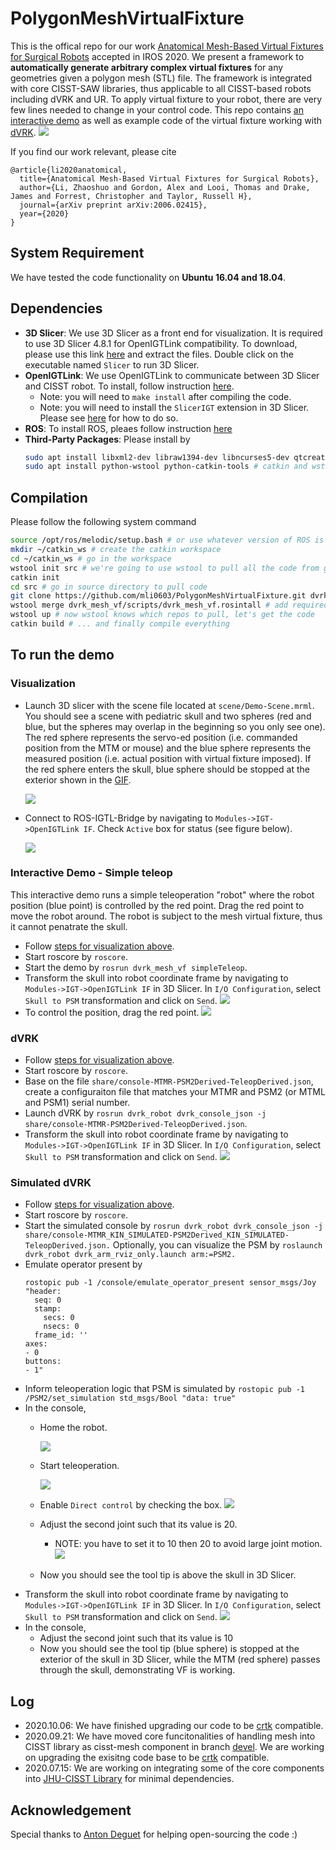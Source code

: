 # PolygonMeshVirtualFixture


This is the offical repo for our work [Anatomical Mesh-Based Virtual Fixtures for Surgical Robots](https://arxiv.org/abs/2006.02415) accepted in IROS 2020. We present a framework to **automatically generate arbitrary complex virtual fixtures** for any geometries given a polygon mesh (STL) file. The framework is integrated with core CISST-SAW libraries, thus applicable to all CISST-based robots including dVRK and UR. To apply virtual fixture to your robot, there are very few lines needed to change in your control code. This repo contains [an interactive demo](https://github.com/mli0603/PolygonMeshVirtualFixture/tree/master#interactive-demo---simple-teleop) as well as example code of the virtual fixture working with [dVRK](https://github.com/mli0603/PolygonMeshVirtualFixture/tree/master#dvrk).
![](media/demo.gif)


If you find our work relevant, please cite
```
@article{li2020anatomical,
  title={Anatomical Mesh-Based Virtual Fixtures for Surgical Robots},
  author={Li, Zhaoshuo and Gordon, Alex and Looi, Thomas and Drake, James and Forrest, Christopher and Taylor, Russell H},
  journal={arXiv preprint arXiv:2006.02415},
  year={2020}
}
```
## System Requirement
We have tested the code functionality on **Ubuntu 16.04 and 18.04**.

## Dependencies
- **3D Slicer**: We use 3D Slicer as a front end for visualization. It is required to use 3D Slicer 4.8.1 for OpenIGTLink compatibility. To download, please use this link [here](http://slicer.kitware.com/midas3/download/item/330417/Slicer-4.8.1-linux-amd64.tar.gz) and extract the files. Double click on the executable named `Slicer` to run 3D Slicer.
- **OpenIGTLink**: We use OpenIGTLink to communicate between 3D Slicer and CISST robot. To install, follow instruction [here](http://openigtlink.org/library/build). 
    - Note: you will need to `make install` after compiling the code.
    - Note: you will need to install the `SlicerIGT` extension in 3D Slicer. Please see [here](https://www.slicer.org/wiki/Documentation/4.8/SlicerApplication/ExtensionsManager#Installing_an_extension) for how to do so.
- **ROS**: To install ROS, pleaes follow instruction [here](http://wiki.ros.org/melodic/Installation/Ubuntu)
- **Third-Party Packages**: Please install by
  ```sh
  sudo apt install libxml2-dev libraw1394-dev libncurses5-dev qtcreator swig sox espeak cmake-curses-gui cmake-qt-gui git subversion gfortran libcppunit-dev libqt5xmlpatterns5-dev # most system dependencies we need
  sudo apt install python-wstool python-catkin-tools # catkin and wstool for ROS build
  ```

## Compilation
Please follow the following system command
```sh
source /opt/ros/melodic/setup.bash # or use whatever version of ROS is installed!
mkdir ~/catkin_ws # create the catkin workspace
cd ~/catkin_ws # go in the workspace
wstool init src # we're going to use wstool to pull all the code from github
catkin init
cd src # go in source directory to pull code
git clone https://github.com/mli0603/PolygonMeshVirtualFixture.git dvrk_mesh_vf # clone the code in a folder called dvrk_mesh_vf
wstool merge dvrk_mesh_vf/scripts/dvrk_mesh_vf.rosintall # add required repos
wstool up # now wstool knows which repos to pull, let's get the code
catkin build # ... and finally compile everything
```

## To run the demo
### Visualization
- Launch 3D slicer with the scene file located at `scene/Demo-Scene.mrml`. You should see a scene with pediatric skull and two spheres (red and blue, but the spheres may overlap in the beginning so you only see one). The red sphere represents the servo-ed position (i.e. commanded position from the MTM or mouse) and the blue sphere represents the measured position (i.e. actual position with virtual fixture imposed). If the red sphere enters the skull, blue sphere should be stopped at the exterior shown in the [GIF](https://github.com/mli0603/PolygonMeshVirtualFixture#polygonmeshvirtualfixture).

  ![](media/visualization_slicer.png)
- Connect to ROS-IGTL-Bridge by navigating to `Modules->IGT->OpenIGTLink IF`. Check `Active` box for status (see figure below). 

  ![](media/igtl_bridge_activate.png)

### Interactive Demo - Simple teleop 
This interactive demo runs a simple teleoperation "robot" where the robot position (blue point) is controlled by the red point. Drag the red point to move the robot around. The robot is subject to the mesh virtual fixture, thus it cannot penatrate the skull.
- Follow [steps for visualization above](https://github.com/mli0603/PolygonMeshVirtualFixture#visualization).
- Start roscore by `roscore`.
- Start the demo by `rosrun dvrk_mesh_vf simpleTeleop`.
- Transform the skull into robot coordinate frame by navigating to `Modules->IGT->OpenIGTLink IF` in 3D Slicer. In `I/O Configuration`, select `Skull to PSM` transformation and click on `Send`.
![](media/send_transform.png)
- To control the position, drag the red point. 
![](media/simple_teleop_demo.gif)

### dVRK
- Follow [steps for visualization above](https://github.com/mli0603/PolygonMeshVirtualFixture#visualization).
- Start roscore by `roscore`.
- Base on the file `share/console-MTMR-PSM2Derived-TeleopDerived.json`, create a configuraiton file that matches your MTMR and PSM2 (or MTML and PSM1) serial number.
- Launch dVRK by `rosrun dvrk_robot dvrk_console_json -j share/console-MTMR-PSM2Derived-TeleopDerived.json`. 
- Transform the skull into robot coordinate frame by navigating to `Modules->IGT->OpenIGTLink IF` in 3D Slicer. In `I/O Configuration`, select `Skull to PSM` transformation and click on `Send`.
![](media/send_transform.png)

### Simulated dVRK
- Follow [steps for visualization above](https://github.com/mli0603/PolygonMeshVirtualFixture#visualization).
- Start roscore by `roscore`.
- Start the simulated console by `rosrun dvrk_robot dvrk_console_json -j share/console-MTMR_KIN_SIMULATED-PSM2Derived_KIN_SIMULATED-TeleopDerived.json.` Optionally, you can visualize the PSM by `roslaunch dvrk_robot dvrk_arm_rviz_only.launch arm:=PSM2.`
- Emulate operator present by
  ```
  rostopic pub -1 /console/emulate_operator_present sensor_msgs/Joy "header:
    seq: 0
    stamp:
      secs: 0
      nsecs: 0
    frame_id: ''
  axes:
  - 0
  buttons:
  - 1" 
  ```
- Inform teleoperation logic that PSM is simulated by `rostopic pub -1 /PSM2/set_simulation std_msgs/Bool "data: true"`
- In the console, 
    - Home the robot.
      
      ![](media/dvrk_console_home.png)
    - Start teleoperation.
  
      ![](media/dvrk_console_start_teleop.png)
    - Enable `Direct control` by checking the box.
    ![](media/dvrk_console_direct_control.png)
    - Adjust the second joint such that its value is 20.
        - NOTE: you have to set it to 10 then 20 to avoid large joint motion.
    ![](media/dvrk_console_move_joint.gif)
    - Now you should see the tool tip is above the skull in 3D Slicer.
- Transform the skull into robot coordinate frame by navigating to `Modules->IGT->OpenIGTLink IF` in 3D Slicer. In `I/O Configuration`, select `Skull to PSM` transformation and click on `Send`.
![](media/send_transform.png)
- In the console, 
    - Adjust the second joint such that its value is 10
    - Now you should see the tool tip (blue sphere) is stopped at the exterior of the skull in 3D Slicer, while the MTM (red sphere) passes through the skull, demonstrating VF is working.

## Log
- 2020.10.06: We have finished upgrading our code to be [crtk](https://collaborative-robotics.github.io/iros-2018-tutorial.html) compatible.
- 2020.09.21: We have moved core funcitonalities of handling mesh into CISST library as cisst-mesh component in branch [devel](https://github.com/jhu-cisst/cisst/tree/devel). We are working on upgrading the exisitng code base to be [crtk](https://collaborative-robotics.github.io/iros-2018-tutorial.html) compatible.
- 2020.07.15: We are working on integrating some of the core components into [JHU-CISST Library](https://github.com/jhu-cisst/cisst) for minimal dependencies.

## Acknowledgement
Special thanks to [Anton Deguet](https://github.com/adeguet1) for helping open-sourcing the code :)
